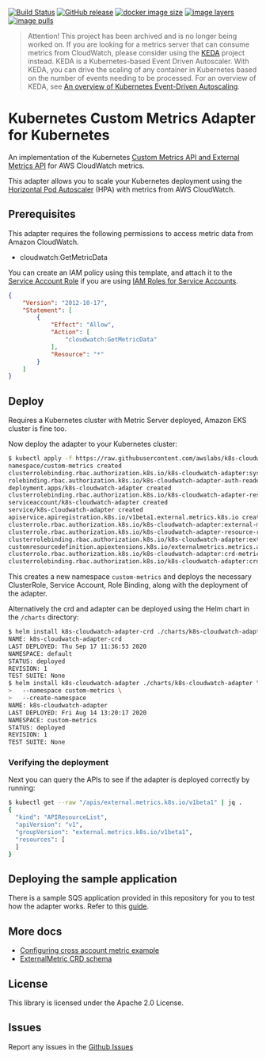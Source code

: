 [![Build Status](https://travis-ci.org/awslabs/k8s-cloudwatch-adapter.svg?branch=master)](https://travis-ci.org/awslabs/k8s-cloudwatch-adapter)
[![GitHub
release](https://img.shields.io/github/release/awslabs/k8s-cloudwatch-adapter/all.svg)](https://github.com/awslabs/k8s-cloudwatch-adapter/releases)
[![docker image
size](https://shields.beevelop.com/docker/image/image-size/chankh/k8s-cloudwatch-adapter/latest.svg)](https://hub.docker.com/r/chankh/k8s-cloudwatch-adapter)
[![image
layers](https://shields.beevelop.com/docker/image/layers/chankh/k8s-cloudwatch-adapter/latest.svg)](https://hub.docker.com/r/chankh/k8s-cloudwatch-adapter)
[![image
pulls](https://shields.beevelop.com/docker/pulls/chankh/k8s-cloudwatch-adapter.svg)](https://hub.docker.com/r/chankh/k8s-cloudwatch-adapter)

> Attention! This project has been archived and is no longer being worked on. If you are looking for a metrics server that can consume metrics from CloudWatch, please consider using the [KEDA](https://keda.sh) project instead. KEDA is a Kubernetes-based Event Driven Autoscaler. With KEDA, you can drive the scaling of any container in Kubernetes based on the number of events needing to be processed. For an overview of KEDA, see [An overview of Kubernetes Event-Driven Autoscaling](https://youtu.be/H5eZEq_wqSE).

# Kubernetes Custom Metrics Adapter for Kubernetes


An implementation of the Kubernetes [Custom Metrics API and External Metrics
API](https://kubernetes.io/docs/tasks/run-application/horizontal-pod-autoscale/#support-for-metrics-apis)
for AWS CloudWatch metrics.

This adapter allows you to scale your Kubernetes deployment using the [Horizontal Pod
Autoscaler](https://kubernetes.io/docs/tasks/run-application/horizontal-pod-autoscale/) (HPA) with
metrics from AWS CloudWatch.

## Prerequisites
This adapter requires the following permissions to access metric data from Amazon CloudWatch.
- cloudwatch:GetMetricData

You can create an IAM policy using this template, and attach it to the [Service Account Role](https://docs.aws.amazon.com/eks/latest/userguide/specify-service-account-role.html) if you are using
[IAM Roles for Service Accounts](https://docs.aws.amazon.com/eks/latest/userguide/iam-roles-for-service-accounts.html).

```json
{
    "Version": "2012-10-17",
    "Statement": [
        {
            "Effect": "Allow",
            "Action": [
                "cloudwatch:GetMetricData"
            ],
            "Resource": "*"
        }
    ]
}
```

## Deploy
Requires a Kubernetes cluster with Metric Server deployed, Amazon EKS cluster is fine too.

Now deploy the adapter to your Kubernetes cluster:

```bash
$ kubectl apply -f https://raw.githubusercontent.com/awslabs/k8s-cloudwatch-adapter/master/deploy/adapter.yaml
namespace/custom-metrics created
clusterrolebinding.rbac.authorization.k8s.io/k8s-cloudwatch-adapter:system:auth-delegator created
rolebinding.rbac.authorization.k8s.io/k8s-cloudwatch-adapter-auth-reader created
deployment.apps/k8s-cloudwatch-adapter created
clusterrolebinding.rbac.authorization.k8s.io/k8s-cloudwatch-adapter-resource-reader created
serviceaccount/k8s-cloudwatch-adapter created
service/k8s-cloudwatch-adapter created
apiservice.apiregistration.k8s.io/v1beta1.external.metrics.k8s.io created
clusterrole.rbac.authorization.k8s.io/k8s-cloudwatch-adapter:external-metrics-reader created
clusterrole.rbac.authorization.k8s.io/k8s-cloudwatch-adapter-resource-reader created
clusterrolebinding.rbac.authorization.k8s.io/k8s-cloudwatch-adapter:external-metrics-reader created
customresourcedefinition.apiextensions.k8s.io/externalmetrics.metrics.aws created
clusterrole.rbac.authorization.k8s.io/k8s-cloudwatch-adapter:crd-metrics-reader created
clusterrolebinding.rbac.authorization.k8s.io/k8s-cloudwatch-adapter:crd-metrics-reader created
```

This creates a new namespace `custom-metrics` and deploys the necessary ClusterRole, Service Account,
Role Binding, along with the deployment of the adapter.

Alternatively the crd and adapter can be deployed using the Helm chart in the `/charts` directory:

```bash
$ helm install k8s-cloudwatch-adapter-crd ./charts/k8s-cloudwatch-adapter-crd
NAME: k8s-cloudwatch-adapter-crd
LAST DEPLOYED: Thu Sep 17 11:36:53 2020
NAMESPACE: default
STATUS: deployed
REVISION: 1
TEST SUITE: None
$ helm install k8s-cloudwatch-adapter ./charts/k8s-cloudwatch-adapter \
>   --namespace custom-metrics \
>   --create-namespace
NAME: k8s-cloudwatch-adapter
LAST DEPLOYED: Fri Aug 14 13:20:17 2020
NAMESPACE: custom-metrics
STATUS: deployed
REVISION: 1
TEST SUITE: None
```

### Verifying the deployment
Next you can query the APIs to see if the adapter is deployed correctly by running:

```bash
$ kubectl get --raw "/apis/external.metrics.k8s.io/v1beta1" | jq .
{
  "kind": "APIResourceList",
  "apiVersion": "v1",
  "groupVersion": "external.metrics.k8s.io/v1beta1",
  "resources": [
  ]
}
```

## Deploying the sample application
There is a sample SQS application provided in this repository for you to test how the adapter works.
Refer to this [guide](samples/sqs/README.md).

## More docs
- [Configuring cross account metric example](docs/cross-account.md)
- [ExternalMetric CRD schema](docs/schema.md)

## License

This library is licensed under the Apache 2.0 License.

## Issues
Report any issues in the [Github Issues](https://github.com/awslabs/k8s-cloudwatch-adapter/issues)
